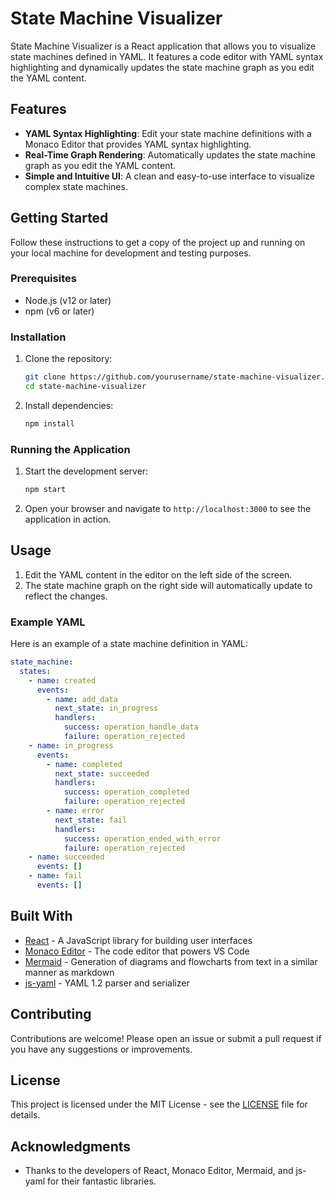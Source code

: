 # State Machine Visualizer

State Machine Visualizer is a React application that allows you to visualize state machines defined in YAML. It features a code editor with YAML syntax highlighting and dynamically updates the state machine graph as you edit the YAML content.

## Features

- **YAML Syntax Highlighting**: Edit your state machine definitions with a Monaco Editor that provides YAML syntax highlighting.
- **Real-Time Graph Rendering**: Automatically updates the state machine graph as you edit the YAML content.
- **Simple and Intuitive UI**: A clean and easy-to-use interface to visualize complex state machines.

## Getting Started

Follow these instructions to get a copy of the project up and running on your local machine for development and testing purposes.

### Prerequisites

- Node.js (v12 or later)
- npm (v6 or later)

### Installation

1. Clone the repository:
   ```bash
   git clone https://github.com/yourusername/state-machine-visualizer.git
   cd state-machine-visualizer
   ```

2. Install dependencies:
   ```bash
   npm install
   ```

### Running the Application

1. Start the development server:
   ```bash
   npm start
   ```

2. Open your browser and navigate to `http://localhost:3000` to see the application in action.

## Usage

1. Edit the YAML content in the editor on the left side of the screen.
2. The state machine graph on the right side will automatically update to reflect the changes.

### Example YAML

Here is an example of a state machine definition in YAML:

```yaml
state_machine:
  states:
    - name: created
      events:
        - name: add_data
          next_state: in_progress
          handlers:
            success: operation_handle_data
            failure: operation_rejected
    - name: in_progress
      events:
        - name: completed
          next_state: succeeded
          handlers:
            success: operation_completed
            failure: operation_rejected
        - name: error
          next_state: fail
          handlers:
            success: operation_ended_with_error
            failure: operation_rejected
    - name: succeeded
      events: []
    - name: fail
      events: []
```

## Built With

- [React](https://reactjs.org/) - A JavaScript library for building user interfaces
- [Monaco Editor](https://microsoft.github.io/monaco-editor/) - The code editor that powers VS Code
- [Mermaid](https://mermaid-js.github.io/mermaid/#/) - Generation of diagrams and flowcharts from text in a similar manner as markdown
- [js-yaml](https://github.com/nodeca/js-yaml) - YAML 1.2 parser and serializer

## Contributing

Contributions are welcome! Please open an issue or submit a pull request if you have any suggestions or improvements.

## License

This project is licensed under the MIT License - see the [LICENSE](LICENSE) file for details.

## Acknowledgments

- Thanks to the developers of React, Monaco Editor, Mermaid, and js-yaml for their fantastic libraries.
